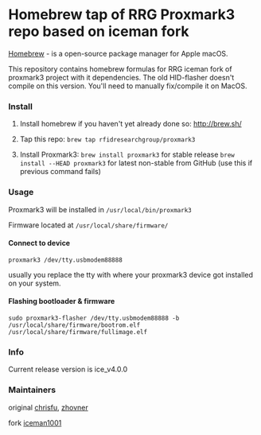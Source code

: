 Homebrew tap of RRG Proxmark3 repo based on iceman fork
=======================================================

[Homebrew](http://brew.sh) - is a open-source package manager for Apple macOS.

This repository contains homebrew formulas for RRG iceman fork of proxmark3 project with it dependencies.
The old HID-flasher doesn't compile on this version. You'll need to manually fix/compile it on MacOS.

### Install

1. Install homebrew if you haven't yet already done so: http://brew.sh/

2. Tap this repo: `brew tap rfidresearchgroup/proxmark3`

3. Install Proxmark3:
    `brew install proxmark3` for stable release 
    `brew install --HEAD proxmark3` for latest non-stable from GitHub (use this if previous command fails)

	 
### Usage

Proxmark3 will be installed in `/usr/local/bin/proxmark3`  

Firmware located at `/usr/local/share/firmware/`  


#### Connect to device
`proxmark3 /dev/tty.usbmodem88888` 

usually you replace the tty with where your proxmark3 device got installed on your system.


#### Flashing bootloader & firmware  
`sudo proxmark3-flasher /dev/tty.usbmodem88888 -b /usr/local/share/firmware/bootrom.elf /usr/local/share/firmware/fullimage.elf`  
 
	
### Info

Current release version is ice_v4.0.0


### Maintainers

original [chrisfu](https://github.com/chrisfu/homebrew-tap), [zhovner](https://github.com/zhovner)

fork [iceman1001](https://github.com/RfidResearchGroup/homebrew-proxmark3)
